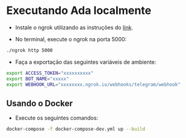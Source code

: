 # Executando Ada localmente

* Instale o ngrok utilizando as instruções do [link](https://ngrok.com/download).

* No terminal, execute o ngrok na porta 5000:

```sh
./ngrok http 5000
```

* Faça a exportação das seguintes variáveis de ambiente:

```sh
export ACCESS_TOKEN="xxxxxxxxxx"
export BOT_NAME="xxxxx"
export WEBHOOK_URL="xxxxxxxx.ngrok.io/webhooks/telegram/webhook"
``` 

## Usando o Docker

* Execute os seguintes comandos:

```sh
docker-compose -f docker-compose-dev.yml up --build
```
